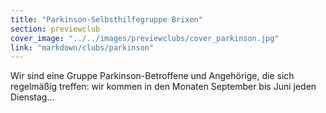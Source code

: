```yaml
---
title: "Parkinson-Selbsthilfegruppe Brixen"
section: previewclub
cover_image: "../../images/previewclubs/cover_parkinson.jpg"
link: "markdown/clubs/parkinson"
---
```

Wir sind eine Gruppe Parkinson-Betroffene und Angehörige, die sich regelmäßig treffen: wir kommen in den Monaten September bis Juni  jeden Dienstag...